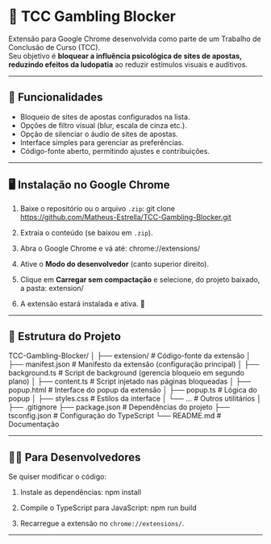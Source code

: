 # 🛑 TCC Gambling Blocker

Extensão para Google Chrome desenvolvida como parte de um Trabalho de Conclusão de Curso (TCC).  
Seu objetivo é **bloquear a influência psicológica de sites de apostas, reduzindo efeitos da ludopatia** ao reduzir estímulos visuais e auditivos.

---

## 🚀 Funcionalidades

- Bloqueio de sites de apostas configurados na lista.  
- Opções de filtro visual (blur, escala de cinza etc.).  
- Opção de silenciar o áudio de sites de apostas.  
- Interface simples para gerenciar as preferências.  
- Código-fonte aberto, permitindo ajustes e contribuições.

---

## 🖥️ Instalação no Google Chrome

1. Baixe o repositório ou o arquivo `.zip`:
git clone https://github.com/Matheus-Estrella/TCC-Gambling-Blocker.git

2. Extraia o conteúdo (se baixou em `.zip`).

3. Abra o Google Chrome e vá até:
chrome://extensions/

4. Ative o **Modo do desenvolvedor** (canto superior direito).

5. Clique em **Carregar sem compactação** e selecione, do projeto baixado, a pasta:
extension/

6. A extensão estará instalada e ativa. 🎉

---

## 📂 Estrutura do Projeto

TCC-Gambling-Blocker/
│
├── extension/ # Código-fonte da extensão
│ ├── manifest.json # Manifesto da extensão (configuração principal)
│ ├── background.ts # Script de background (gerencia bloqueio em segundo plano)
│ ├── content.ts # Script injetado nas páginas bloqueadas
│ ├── popup.html # Interface do popup da extensão
│ ├── popup.ts # Lógica do popup
│ ├── styles.css # Estilos da interface
│ └── ... # Outros utilitários
│
├── .gitignore
├── package.json # Dependências do projeto
├── tsconfig.json # Configuração do TypeScript
└── README.md # Documentação

---

## 👨‍💻 Para Desenvolvedores

Se quiser modificar o código:

1. Instale as dependências:
npm install

2. Compile o TypeScript para JavaScript:
npm run build

3. Recarregue a extensão no `chrome://extensions/`.

---
